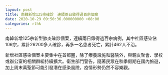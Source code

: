 ```yaml
---
layout: post
title: 南韓新增125宗確診　連續兩日錄得過百宗個案
date: 2020-10-29 09:50:36.000000000 +08:00
categories: rthk
---
```


南韓新增125宗新型肺炎確診個案，連續兩日錄得過百宗病例，其中社區感染佔106宗，累計26200多人確診，再多一名患者死亡，累計462人不治。

新增社區感染個案主要集中在首都圈，除了療養設施和醫院外，與親友聚會、學校或辦公室的相關群組持續擴大。衛生部門警告，隨著民眾在秋季假期在國內旅遊，加上周末萬聖節可能引發潛在感染風險，疫情形勢仍然不容樂觀。
